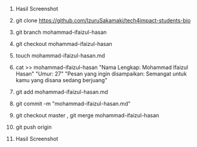 
1. Hasil Screenshot

2. git clone https://github.com/IzuruSakamaki/tech4impact-students-bio

3. git branch mohammad-ifaizul-hasan

4. git checkout mohammad-ifaizul-hasan

5. touch mohammad-ifaizul-hasan.md

6. cat >> mohammad-ifaizul-hasan "Nama Lengkap: Mohammad Ifaizul Hasan" "Umur: 27" "Pesan yang ingin disampaikan: Semangat untuk kamu yang disana sedang berjuang"

7. git add mohammad-ifaizul-hasan.md

8. git commit -m "mohammad-ifaizul-hasan.md"

9. git checkout master , git merge mohammad-ifaizul-hasan

10. git push origin

11. Hasil Screenshot
